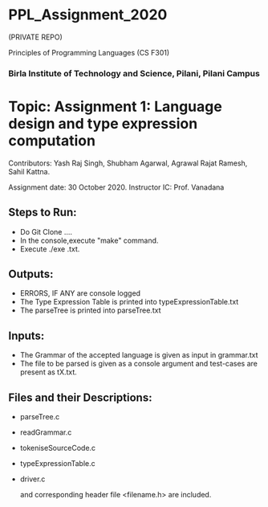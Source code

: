 # PPL_Assignment_2020
(PRIVATE REPO)

Principles of Programming Languages (CS F301)

### Birla Institute of Technology and Science, Pilani, Pilani Campus

# Topic: Assignment 1: Language design and type expression computation
Contributors: Yash Raj Singh, Shubham Agarwal, Agrawal Rajat Ramesh, Sahil Kattna.

Assignment  date: 30 October 2020.
Instructor IC: Prof. Vanadana

## Steps to Run:
- Do Git Clone ....
- In the console,execute "make" command.
- Execute ./exe <filename>.txt.
  
## Outputs:
  - ERRORS, IF ANY are console logged
  - The Type Expression Table is printed into typeExpressionTable.txt
  - The parseTree is printed into parseTree.txt
## Inputs: 
- The Grammar of the accepted language is given as input in grammar.txt
- The file to be parsed is given as a console argument and test-cases are present as tX.txt.

## Files and their Descriptions:
- parseTree.c
- readGrammar.c
- tokeniseSourceCode.c
- typeExpressionTable.c
- driver.c
        
  and corresponding header file <filename.h> are included.
          
